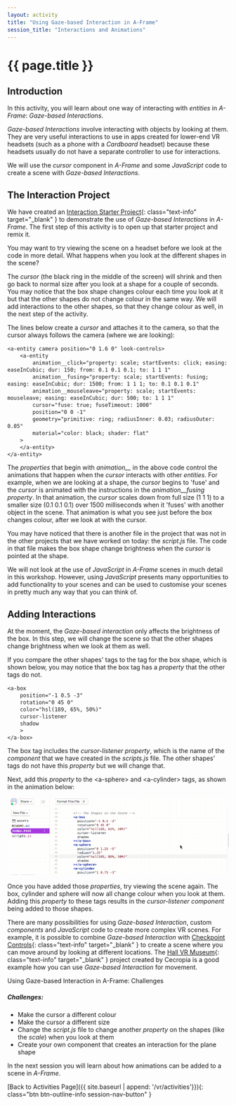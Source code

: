 ```yaml
---
layout: activity
title: "Using Gaze-based Interaction in A-Frame"
session_title: "Interactions and Animations"
---
```


# {{ page.title }}

## Introduction

In this activity, you will learn about one way of interacting with *entities* in *A-Frame*: *Gaze-based Interactions*.

*Gaze-based Interactions* involve interacting with objects by looking at them.
They are very useful interactions to use in apps created for lower-end VR headsets (such as a phone with a *Cardboard* headset) because these headsets usually do not have a separate controller to use for interactions.

We will use the *cursor* component in *A-Frame* and some *JavaScript* code to create a scene with *Gaze-based Interactions*.

## The Interaction Project

We have created an [Interaction Starter Project](https://glitch.com/~cs4s-interaction-starter){: class="text-info" target="_blank" } to demonstrate the use of *Gaze-based Interactions* in *A-Frame*. 
The first step of this activity is to open up that starter project and remix it.

You may want to try viewing the scene on a headset before we look at the code in more detail.
What happens when you look at the different shapes in the scene?

The *cursor* (the black ring in the middle of the screen) will shrink and then go back to normal size after you look at a shape for a couple of seconds.
You may notice that the box shape changes colour each time you look at it but that the other shapes do not change colour in the same way.
We will add interactions to the other shapes, so that they change colour as well, in the next step of the activity.

The lines below create a *cursor* and attaches it to the camera, so that the cursor always follows the camera (where we are looking):

```
<a-entity camera position="0 1.6 0" look-controls>
    <a-entity
        animation__click="property: scale; startEvents: click; easing: easeInCubic; dur: 150; from: 0.1 0.1 0.1; to: 1 1 1"
        animation__fusing="property: scale; startEvents: fusing; easing: easeInCubic; dur: 1500; from: 1 1 1; to: 0.1 0.1 0.1"
        animation__mouseleave="property: scale; startEvents: mouseleave; easing: easeInCubic; dur: 500; to: 1 1 1"
        cursor="fuse: true; fuseTimeout: 1000"
        position="0 0 -1"
        geometry="primitive: ring; radiusInner: 0.03; radiusOuter: 0.05"
        material="color: black; shader: flat"
    >
    </a-entity>
</a-entity>
```

The *properties* that begin with *animation__* in the above code control the animations that happen when the *cursor* interacts with other *entities*.
For example, when we are looking at a shape, the *cursor* begins to 'fuse' and the *cursor* is animated with the instructions in the *animation__fusing* *property*.
In that animation, the *cursor* scales down from full size (1 1 1) to a smaller size (0.1 0.1 0.1) over 1500 milliseconds when it 'fuses' with another object in the scene.
That animation is what you see just before the box changes colour, after we look at with the cursor.

You may have noticed that there is another file in the project that was not in the other projects that we have worked on today: the *script.js* file.
The code in that file makes the box shape change brightness when the *cursor* is pointed at the shape.

We will not look at the use of *JavaScript* in *A-Frame* scenes in much detail in this workshop.
However, using *JavaScript* presents many opportunities to add functionality to your scenes and can be used to customise your scenes in pretty much any way that you can think of.

## Adding Interactions

At the moment, the *Gaze-based interaction* only affects the brightness of the box.
In this step, we will change the scene so that the other shapes change brightness when we look at them as well.

If you compare the other shapes' tags to the tag for the box shape, which is shown below, you may notice that the box tag has a *property* that the other tags do not.

```
<a-box
    position="-1 0.5 -3"
    rotation="0 45 0"
    color="hsl(189, 65%, 50%)"
    cursor-listener
    shadow
    >
</a-box>
```

The box tag includes the *cursor-listener* *property*, which is the name of the *component* that we have created in the *scripts.js* file. 
The other shapes' tags do not have this *property* but we will change that.

Next, add this *property* to the &lt;a-sphere&gt; and &lt;a-cylinder&gt; tags, as shown in the animation below:

<div class="row my-4">
    <div class="col-md-8 offset-md-2">
        <img src="images/interaction_component.gif" class="img-fluid border border-info">
    </div>
</div>

Once you have added those *properties*, try viewing the scene again.
The box, cylinder and sphere will now all change colour when you look at them.
Adding this *property* to these tags results in the *cursor-listener* *component* being added to those shapes.

There are many possibilities for using *Gaze-based Interaction*, custom *components* and *JavaScript* code to create more complex VR scenes.
For example, it is possible to combine *Gaze-based Interaction* with [Checkpoint Controls](https://github.com/donmccurdy/aframe-extras/tree/master/examples/checkpoints){: class="text-info" target="_blank" } to create a scene where you can move around by looking at different locations.
The [Hall VR Museum](https://cecropia.github.io/thehallaframe/#){: class="text-info" target="_blank" } project created by Cecropia is a good example how you can use *Gaze-based Interaction* for movement.

<div class="card border-info my-4">
    <div class="card-header">Using Gaze-based Interaction in A-Frame: Challenges</div>
    <div class="card-body">
        <h5 class="card-title">Challenges:</h5>
        <ul>
            <li>Make the cursor a different colour</li>
            <li>Make the cursor a different size</li>
            <li>Change the <i>script.js</i> file to change another <i>property</i> on the shapes (like the <i>scale</i>) when you look at them</li>
            <li>Create your own component that creates an interaction for the plane shape</li>
        </ul>
    </div>
</div>

In the next session you will learn about how animations can be added to a scene in *A-Frame*.

[Back to Activities Page]({{ site.baseurl | append: '/vr/activities'}}){: class="btn btn-outline-info session-nav-button" }